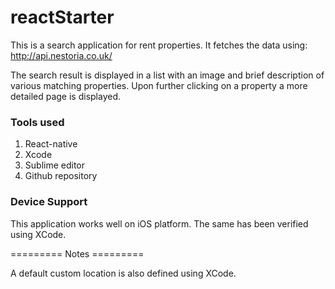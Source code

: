 # reactStarter

This is a search application for rent properties. It fetches the data using: http://api.nestoria.co.uk/

The search result is displayed in a list with an image and brief description of various matching properties.
Upon further clicking on a property a more detailed page is displayed.

### Tools used

1. React-native
2. Xcode
3. Sublime editor
4. Github repository

### Device Support

This application works well on iOS platform. The same has been verified using XCode.

========= Notes =========

A default custom location is also defined using XCode.